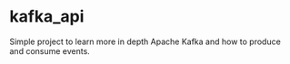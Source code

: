 # kafka_api
Simple project to learn more in depth Apache Kafka and how to produce and consume events.
